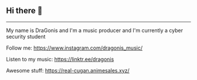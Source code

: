

## Hi there 👋 
__________________________________________________________________

My name is DraGonis and I'm a music producer and I'm currently a cyber security student 

Follow me: https://www.instagram.com/dragonis_music/

Listen to my music: https://linktr.ee/dragonis

Awesome stuff: https://real-cugan.animesales.xyz/




<!--
**dragonisdev/dragonisdev** is a ✨ _special_ ✨ repository because its `README.md` (this file) appears on your GitHub profile.

Here are some ideas to get you started:

- 🔭 I’m currently working on ...
- 🌱 I’m currently learning ...
- 👯 I’m looking to collaborate on ...
- 🤔 I’m looking for help with ...
- 💬 Ask me about ...
- 📫 How to reach me: ...
- 😄 Pronouns: ...
- ⚡ Fun fact: ...
-->
